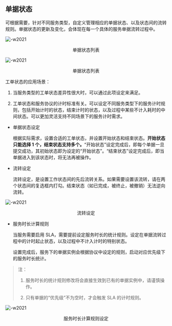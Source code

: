 ## 单据状态

可根据需要，针对不同服务类型，自定义管理相应的单据状态、以及状态间的流转规则。单据状态的更新及变化，会体现在每一个具体的服务单据流转过程中。

![-w2021](media/9cdb5c00b8238c725816e184272e46f9.png)

<center>单据状态列表</center>

![-w2021](media/b43dc7281c02642ac4f47c18a62c239d.png)

<center>单据状态列表</center>

工单状态的应用场景：

1.  当服务类型的工单状态差异性很大时，可以通过此项设定来满足。

2.  工单状态和服务协议的计时标准有关。可以设定不同服务类型下的服务计时规则，包括开始计时的状态，结束计时的状态，以及过程中某些不计入耗时的中间状态。可以更加灵活支持不同场景下的服务计时需求。

-   单据状态设定

    根据实际需求，设置合适的工单状态，并设置开始状态和结束状态。**开始状态只能选择 1 个，结束状态支持多个。**“开始状态”设定完成后，即每个单据一旦提交成功，其初始状态即为设定的“开始状态”。“结束状态”设定完成后，即当单据进入到该状态时，将无法再被操作。

-   流转设定

    流转设定，是设置工作状态间的先后流转关系。如果需要设置该流转，请在两个状态间的复选框内打勾。结束状态（如已完成，被终止，被撤销）无法逆向流转。

![-w2021](media/8473ea9d0ddfe8f4d4f503d94eed0d1d.png)

<center>流转设定</center>

-   服务时长计算规则

    当服务需要启用 SLA，需要提前设定服务时长的统计规则。设定在单据流转过程中的计时起止状态，以及过程中不计入计时的特别状态。

    设置完成后，服务下的单据实例会根据协议中设定的规则，启动对应优先级下的服务时长统计。

> 注：
>
>   1.  服务时长的统计规则修改将会直接生效到已有的单据实例中，请谨慎操作。
>
>   2.  只有单据的“优先级”不为空时，才会触发 SLA 的计时规则。

![-w2021](media/d5af8dc2d28738dba4c7061e475e37a5.png)

<center>服务时长计算规则设定</center>


